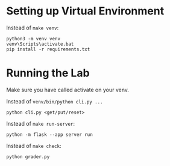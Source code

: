 # Setting up Virtual Environment

Instead of `make venv`:

```
python3 -m venv venv
venv\Scripts\activate.bat
pip install -r requirements.txt
```

# Running the Lab

Make sure you have called activate on your venv.

Instead of `venv/bin/python cli.py ...` 
```
python cli.py <get/put/reset>
```

Instead of `make run-server`:
```
python -m flask --app server run
```


Instead of `make check`:
```
python grader.py
```
